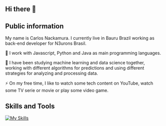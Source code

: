 ## Hi there 👋

## Public information
My name is Carlos Nackamura. I currently live in Bauru Brazil working as back-end developer for N3urons Brasil.


🔭 I work with Javascript, Python and Java as main programming languages.

🌱 I have been studying machine learning and data science together, working with different algorithms for predictions and using different strategies for analyzing and processing data.

⚡ On my free time, I like to watch some tech content on YouTube, watch some TV serie or movie or play some video game.

## Skills and Tools
[![My Skills](https://skillicons.dev/icons?i=aws,azure,vscode,js,nodejs,typescript,express,nestjs,python,django,java,spring,mongodb,postgres,mysql)](https://skillicons.dev)


<!--
**carlosnack/carlosnack** is a ✨ _special_ ✨ repository because its `README.md` (this file) appears on your GitHub profile.

Here are some ideas to get you started:

- 🔭 I’m currently working on ...
- 🌱 I’m currently learning ...
- 👯 I’m looking to collaborate on ...
- 🤔 I’m looking for help with ...
- 💬 Ask me about ...
- 📫 How to reach me: ...
- 😄 Pronouns: ...
- ⚡ Fun fact: ...
-->
